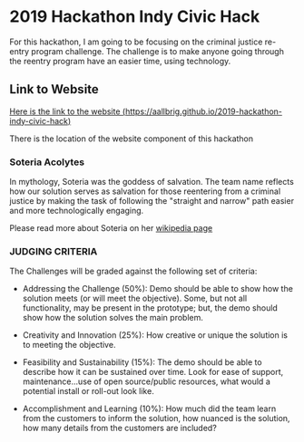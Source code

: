 # 2019 Hackathon Indy Civic Hack

For this hackathon, I am going to be focusing on the criminal justice re-entry program challenge. The challenge is to make anyone going through the reentry program have an easier time, using technology.

## Link to Website

[Here is the link to the website (https://aallbrig.github.io/2019-hackathon-indy-civic-hack)](https://aallbrig.github.io/2019-hackathon-indy-civic-hack)

There is the location of the website component of this hackathon

### Soteria Acolytes

In mythology, Soteria was the goddess of salvation. The team name reflects how our solution serves as salvation for those reentering from a criminal justice by making the task of following the "straight and narrow" path easier and more technologically engaging.

Please read more about Soteria on her [wikipedia page](https://en.wikipedia.org/wiki/Soteria_(mythology))

### JUDGING CRITERIA
The Challenges will be graded against the following set of criteria:

- Addressing the Challenge (50%): Demo should be able to show how the solution meets (or will meet the objective). Some,
but not all functionality, may be present in the prototype; but, the demo should show how the
solution solves the main problem.

- Creativity and Innovation (25%): How creative or unique the
solution is to meeting the objective.

- Feasibility and Sustainability (15%): The demo should be
able to describe how it can be sustained over time. Look for ease of support, maintenance...use of
open source/public resources, what would a potential install or roll-out look like.

- Accomplishment and Learning (10%): How much did the team learn from the customers to
inform the solution, how nuanced is the solution, how many details from the customers are
included?
